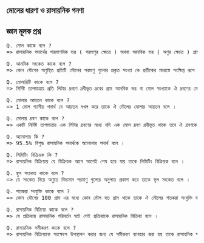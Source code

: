 ## মোলের ধারণা ও রাসায়নিক গনণা

## জ্ঞান মূলক প্রশ্ন

<pre>
Q. মোল কাকে বলে ?
=> রাসায়নিক পদার্থের পারমাণবিক ভর ( পরমাণুর ক্ষেত্রে ) অথবা আনবিক ভর ( অণুর ক্ষেত্রে ) গ্রাম এককে প্রকাশ করলে যে পরিমাণ পাওয়া যায় তাকে সংশ্লিষ্ট পদার্থের 1 মোল বলে ।
</pre>
<pre>
Q. আনবিক সংকেত কাকে বলে ?
=> কোন যৌগের অণুস্থিত প্রতিটি মৌলের পরমাণু গুলোর প্রকৃত সংখ্যা কে প্রতীকের মাধ্যমে সংক্ষিপ্ত রূপে প্রকাশ করাকে যৌগটির আনবিক সংকেত বলে ।
</pre>
<pre>
Q. মোলারিটি কাকে বলে ?
=> নির্দিষ্ট তাপমাত্রায় প্রতি লিটার দ্রবণে দ্রবীভূত দ্রবের গ্রাম আনবিক ভর বা মোল সংখ্যাকে ঐ দ্রবণের মোলারিটি বলে ।
</pre>
<pre>
Q. মোলার আয়তন কাকে বলে ?
=> 1 মোল গ্যাসীয় পদার্থ যে আয়তন দখল করে তাকে ঐ মৌলের মোলার আয়তন বলে ।
</pre>
<pre>
Q. মোলার দ্রবণ কাকে বলে ?
=> একটি নির্দিষ্ট তাপমাত্রায় এক লিটার দ্রবণের মধ্যে যদি এক মোল দ্রবণ দ্রবীভূত থাকে তবে ঐ দ্রবণকে মোলার দ্রবণ বলে । 
</pre>
<pre>
Q. অ্যানালার কি ?
=> 95.5% বিশুদ্ধ রাসায়নিক পদার্থকে অ্যানালার পদার্থ বলে ।
</pre>
<pre>
Q. লিমিটিং বিক্রিয়ক কি ?
=> রাসায়নিক বিক্রিয়ায় যে বিক্রিয়ক আগে আগেই শেষ হয়ে যায় তাকে লিমিটিং বিক্রিয়ক বলে ।
</pre>
<pre>
Q. স্থূল সংকেত কাকে বলে ?
=> যে সংকেত দিয়ে অণুতে বিদ্যমান পরমাণু গুলোর অনুপাত প্রকাশ করে তাকে স্থূল সংকেত বলে ।
</pre>
<pre>
Q. শতকরা সংযুক্তি কাকে বলে ?
=> কোন যৌগের 100 গ্রাম এর মধ্যে কোন মৌল যত গ্রাম থাকে তাকে ঐ মৌলের শতকরা সংযুক্তি বলে ।
</pre>

<pre>
Q. রাসায়নিক বিক্রিয়া কাকে বলে ?
=> যে প্রক্রিয়ায় রাসায়নিক পরিবর্তন ঘটে সেই প্রক্রিয়াকে রাসায়নিক বিক্রিয়া বলে ।
</pre>
<pre>
Q. রাসায়নিক সমীকরণ কাকে বলে ?
=> রাসায়নিক বিক্রিয়াকে সংক্ষেপে উপস্থাপন করার জন্য যে সমীকরণ ব্যাবহার করা হয় তাকে রাসায়নিক সমীকরণ বলা হয় ।
</pre>
